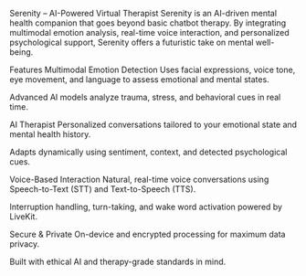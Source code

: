 Serenity – AI-Powered Virtual Therapist
Serenity is an AI-driven mental health companion that goes beyond basic chatbot therapy. By integrating multimodal emotion analysis, real-time voice interaction, and personalized psychological support, Serenity offers a futuristic take on mental well-being.

Features
Multimodal Emotion Detection
Uses facial expressions, voice tone, eye movement, and language to assess emotional and mental states.

Advanced AI models analyze trauma, stress, and behavioral cues in real time.

AI Therapist
Personalized conversations tailored to your emotional state and mental health history.

Adapts dynamically using sentiment, context, and detected psychological cues.

Voice-Based Interaction
Natural, real-time voice conversations using Speech-to-Text (STT) and Text-to-Speech (TTS).

Interruption handling, turn-taking, and wake word activation powered by LiveKit.

Secure & Private
On-device and encrypted processing for maximum data privacy.

Built with ethical AI and therapy-grade standards in mind.

